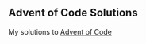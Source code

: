 Advent of Code Solutions
------------------------

My solutions to [Advent of Code](https://adventofcode.com)